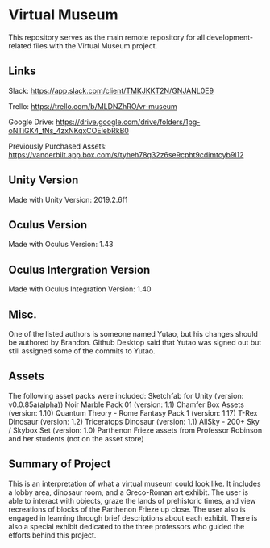 # Virtual Museum
This repository serves as the main remote repository for all development-related files with the Virtual Museum project.  

## Links
Slack: https://app.slack.com/client/TMKJKKT2N/GNJANL0E9

Trello: https://trello.com/b/MLDNZhRO/vr-museum

Google Drive: https://drive.google.com/drive/folders/1pg-oNTiGK4_tNs_4zxNKqxCOElebRkB0

Previously Purchased Assets: https://vanderbilt.app.box.com/s/tyheh78q32z6se9cpht9cdimtcyb9l12

## Unity Version
Made with Unity Version: 2019.2.6f1

## Oculus Version
Made with Oculus Version: 1.43

## Oculus Intergration Version
Made with Oculus Integration Version: 1.40

## Misc.
One of the listed authors is someone named Yutao, but his changes should be authored by Brandon. Github Desktop said that Yutao was signed out but still assigned some of the commits to Yutao.

## Assets
The following asset packs were included:
  Sketchfab for Unity (version: v0.0.85a(alpha))
  Noir Marble Pack 01 (version: 1.1)
  Chamfer Box Assets (version: 1.10)
  Quantum Theory - Rome Fantasy Pack 1 (version: 1.17)
  T-Rex Dinosaur (version: 1.2)
  Triceratops Dinosaur (version: 1.1)
  AllSky - 200+ Sky / Skybox Set (version: 1.0)
  Parthenon Frieze assets from Professor Robinson and her students (not on the asset store)
  
## Summary of Project
  This is an interpretation of what a virtual museum could look like. It includes a lobby area, dinosaur room, and a Greco-Roman art exhibit. The user is able to interact with objects, graze the lands of prehistoric times, and view recreations  of blocks of the Parthenon Frieze up close. The user also is engaged in learning through brief descriptions about each exhibit. There is also a special exhibit dedicated to the three professors who guided the efforts behind this project.

